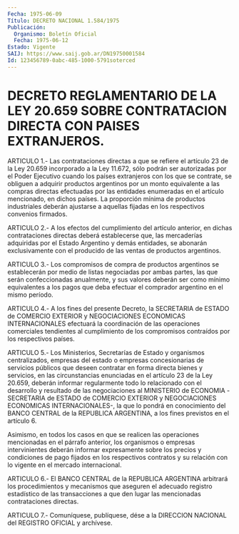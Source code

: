 ```yaml
---
Fecha: 1975-06-09
Título: DECRETO NACIONAL 1.584/1975
Publicación:
  Organismo: Boletín Oficial
  Fecha: 1975-06-12
Estado: Vigente
SAIJ: https://www.saij.gob.ar/DN19750001584
Id: 123456789-0abc-485-1000-5791soterced
---
```

# DECRETO REGLAMENTARIO DE LA LEY 20.659 SOBRE CONTRATACION DIRECTA CON PAISES EXTRANJEROS.

<a id="1"></a>
ARTICULO  1.-  Las contrataciones directas a que se refiere el artículo 23 de la Ley  20.659  incorporado  a  la  Ley 11.672, sólo podrán  ser  autorizadas por el Poder Ejecutivo cuando  los  países extranjeros con  los  que  se  contrate,  se  obliguen  a  adquirir productos  argentinos  por  un  monto  equivalente  a  las  compras directas  efectuadas  por  las  entidades enumeradas en el artículo mencionado, en dichos países. La  proporción  mínima  de  productos industriales    deberán    ajustarse  a  aquellas  fijadas  en  los respectivos convenios firmados.

<a id="2"></a>
ARTICULO  2.-  A  los  efectos  del  cumplimiento del artículo anterior,  en  dichas contrataciones directas  deberá  establecerse que, las mercaderías  adquiridas  por  el  Estado Argentino y demás entidades,  se  abonarán  exclusivamente con el  producido  de  las ventas de productos argentinos.

<a id="3"></a>
ARTICULO 3.- Los compromisos de compra de productos argentinos se establecerán  por  medio  de listas negociadas por ambas partes, las que serán confeccionadas anualmente,  y sus valores deberán ser como  mínimo  equivalentes  a  los  pagos  que  deba   efectuar  el comprador argentino en el mismo período.

<a id="4"></a>
ARTICULO 4.- A los fines del presente Decreto, la SECRETARIA de ESTADO de COMERCIO EXTERIOR y NEGOCIACIONES ECONOMICAS INTERNACIONALES   efectuará  la  coordinación  de  las  operaciones comerciales  tendientes    al    cumplimiento  de  los  compromisos contraídos por los respectivos países.

<a id="5"></a>
ARTICULO  5.-  Los  Ministerios,  Secretarías  de  Estado  y organismos    centralizados,    empresas   del  estado  o  empresas concesionarias de servicios públicos que deseen  contratar en forma directa bienes y servicios, en las circunstancias  enunciadas en el artículo  23  de la Ley 20.659, deberán informar regularmente  todo lo relacionado  con  el desarrollo y resultado de las negociaciones al  MINISTERIO  de  ECONOMIA  -SECRETARIA  de  ESTADO  de  COMERCIO EXTERIOR y NEGOCIACIONES  ECONOMICAS  INTERNACIONALES-,  la  que lo pondrá    en   conocimiento  del  BANCO  CENTRAL  de  la  REPUBLICA ARGENTINA, a los fines previstos en el artículo 6.

Asimismo, en todos  los  casos  en  que se realicen las operaciones mencionadas  en  el  párrafo anterior, los  organismos  o  empresas intervinientes deberán  informar  expresamente  sobre los precios y condiciones  de  pago  fijados  en los respectivos contratos  y  su relación con lo vigente en el mercado internacional.

<a id="6"></a>
ARTICULO  6.-  El  BANCO  CENTRAL  de  la  REPUBLICA ARGENTINA arbitrará los procedimientos y mecanismos que aseguren  el adecuado registro  estadístico  de  las  transacciones  a que den lugar  las mencionadas contrataciones directas.

<a id="7"></a>
ARTICULO  7.-  Comuníquese,  publíquese,  dése  a la DIRECCION NACIONAL del REGISTRO OFICIAL y archívese.